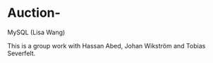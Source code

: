 # Auction-

MySQL (Lisa Wang)

This is a group work with Hassan Abed, Johan Wikström and Tobias Severfelt.
